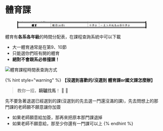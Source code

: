 # 體育課

<figure><img src="../.gitbook/assets/image (4).png" alt=""><figcaption></figcaption></figure>

體育有**各系各年級**的時間分配表，在課程查詢系統中可以下載

* 大一體育通常是在第9、10節
* 只能選你們班有開的體育
* **絕對不會跟系必修撞課！**

![體育課程時間表查詢方式](https://i.imgur.com/yeGPbPa.png)

{% hint style="warning" %}
**【沒選到喜歡的/沒選到 體育課or國文課怎麼辦】**

> 教你一招，**騎驢找馬**！ :horse: :horse:

先不要急著退選已經選到的課(沒選到的先去選一門還沒滿的課)，先去問想上的那門課的老師願不願意讓你加簽

* 如果老師願意給加簽，那再來把原本那門課退掉
* 如果老師不願意給，那至少你還有一門課可以上
{% endhint %}
